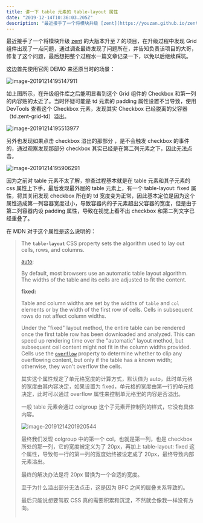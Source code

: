 ```yaml
---
title: 讲一下 table 元素的 table-layout 属性
date: "2019-12-14T10:36:03.205Z"
description: "最近接手了一个将模块升级 [zent](https://youzan.github.io/zent/zh/guides/changelog-v7) 的大版本升至 7 的项目，在升级过程中发现 Grid 组件出现了一点问题，通过调查最终发现了问题所在，并告知负责该项目的大哥，修复了这个问题，最后想把整个过程水一篇文章记录一下，以免以后继续踩坑。"
---
```


最近接手了一个将模块升级 [zent](https://youzan.github.io/zent/zh/guides/changelog-v7) 的大版本升至 7 的项目，在升级过程中发现 Grid 组件出现了一点问题，通过调查最终发现了问题所在，并告知负责该项目的大哥，修复了这个问题，最后想把整个过程水一篇文章记录一下，以免以后继续踩坑。

这边首先使用官网 DEMO 来还原当时的场景：

![image-20191214195147911](https://tva1.sinaimg.cn/large/006tNbRwly1g9whv5rx5hj31a80n0408.jpg)

如上图所示，在升级组件库之后能明显看到这个 Grid 组件的 Checkbox 和第一列的内容贴的太近了。当时怀疑可能是 td 元素的 padding 属性设置不当导致，使用 DevTools 查看这个 Checkbox 元素，发现其实 Checkbox 已经脱离的父容器（td.zent-grid-td）溢出。

![image-20191214195513977](https://tva1.sinaimg.cn/large/006tNbRwgy1g9whyq8l70j30g407udg8.jpg)

另外也发现如果点击 checkbox 溢出的那部分 ，是不会触发 checkbox 的事件的，通过观察发现那部分 checkbox 其实已经是在第二列元素之下，因此无法点击。

![image-20191214195906291](https://tva1.sinaimg.cn/large/006tNbRwly1g9wi2r4aw3j30iw0bgjsg.jpg)

因为之前对 table 元素不太了解，排查过程基本就是在 table 元素和其子元素的 css 属性上下手，最后发现最外层的 table 元素上，有一个 table-layout: fixed 属性，将其关闭发现 checkbox 所在的 td 宽度变为正常，因此基本定位是因为这个属性造成第一列容器宽度过小，导致容器内的子元素超出父容器的宽度，但是由于第二列容器内设 padding 属性，导致在视觉上看不出 checkbox 和第二列文字已经重叠了。

在 MDN 对于这个属性是这么说明的：

> The **`table-layout`** CSS property sets the algorithm used to lay out <table> cells, rows, and columns.
>
> [auto](https://developer.mozilla.org/en-US/docs/Web/CSS/auto):
>
> By default, most browsers use an automatic table layout algorithm. The widths of the table and its cells are adjusted to fit the content.
>
> **fixed:**
>
> Table and column widths are set by the widths of `table` and `col` elements or by the width of the first row of cells. Cells in subsequent rows do not affect column widths.
>
> Under the "fixed" layout method, the entire table can be rendered once the first table row has been downloaded and analyzed. This can speed up rendering time over the "automatic" layout method, but subsequent cell content might not fit in the column widths provided. Cells use the [`overflow`](https://developer.mozilla.org/en-US/docs/Web/CSS/overflow) property to determine whether to clip any overflowing content, but only if the table has a known width; otherwise, they won't overflow the cells.

其实这个属性规定了单元格宽度的计算方式，默认值为 auto，此时单元格的宽度由其内容决定，如果设置为 fixed，单元格的宽度由第一行的单元格决定，此时可以通过 overflow 属性来控制单元格里的内容是否溢出。

一般 table 元素会通过 colgroup 这个子元素开控制列的样式，它没有具体内容。

![image-20191214201920544](https://tva1.sinaimg.cn/large/006tNbRwly1g9wint8bnuj30j20620tm.jpg)

最终我们发现 colgroup 中的第一个 col，也就是第一列，也是 checkbox 所处的那一列，它的宽度被定义为了 20px，再加上 table-layout: fixed 这个属性，导致每一行的第一列的宽度始终被设定成了 20px，最终导致内部元素溢出。

最终的解决办法是将 20px 替换为一个合适的宽度。

至于为什么溢出部分无法点击，这是因为 BFC 之间的层叠关系导致的。

最后只能说想要驾驭 CSS 真的需要积累和沉淀，不然就会像我一样没有方向。